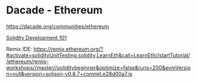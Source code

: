 # Dacade - Ethereum

https://dacade.org/communities/ethereum

[Solidity Development 101](https://dacade.org/communities/ethereum/courses/sol-101)

Remix IDE: https://remix.ethereum.org/?#activate=solidityUnitTesting,solidity,LearnEth&call=LearnEth//startTutorial//ethereum/remix-workshops//master//soliditybeginner&optimize=false&runs=200&evmVersion=null&version=soljson-v0.8.7+commit.e28d00a7.js
